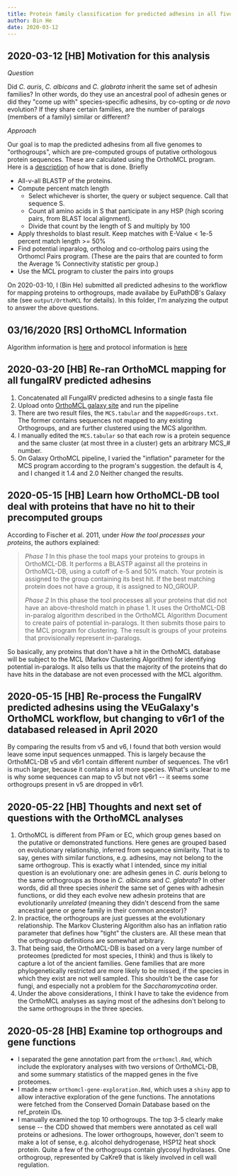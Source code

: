```yaml
---
title: Protein family classification for predicted adhesins in all five genomes 
author: Bin He
date: 2020-03-12
---
```


## 2020-03-12 [HB] Motivation for this analysis

_Question_

Did _C. auris_, _C. albicans_ and _C. glabrata_ inherit the same set of adhesin families? In other words, do they use an ancestral pool of adhesin genes or did they "come up with" species-specific adhesins, by co-opting or _de novo_ evolution? If they share certain families, are the number of paralogs (members of a family) similar or different?

_Approach_

Our goal is to map the predicted adhesins from all five genomes to "orthogroups", which are pre-computed groups of putative orthologous protein sequences. These are calculated using the OrthoMCL program. Here is a [description](https://orthomcl.org/orthomcl/about.do#background) of how that is done. Briefly

- All-v-all BLASTP of the proteins.
- Compute percent match length
    - Select whichever is shorter, the query or subject sequence. Call that sequence S.
    - Count all amino acids in S that participate in any HSP (high scoring pairs, from BLAST local alignment).
    - Divide that count by the length of S and multiply by 100
- Apply thresholds to blast result. Keep matches with E-Value \< 1e-5 percent match length \>= 50%
- Find potential inparalog, ortholog and co-ortholog pairs using the Orthomcl Pairs program. (These are the pairs that are counted to form the Average % Connectivity statistic per group.)
- Use the MCL program to cluster the pairs into groups

On 2020-03-10, I (Bin He) submitted all predicted adhesins to the workflow for mapping proteins to orthogroups, made availabe by EuPathDB's Galaxy site (see `output/OrthoMCL` for details). In this folder, I'm analyzing the output to answer the above questions.


## 03/16/2020 [RS] OrthoMCL Information

Algorithm information is [here](https://docs.google.com/document/d/1RB-SqCjBmcpNq-YbOYdFxotHGuU7RK_wqxqDAMjyP_w/pub) and protocol information is [here](https://currentprotocols.onlinelibrary.wiley.com/doi/full/10.1002/0471250953.bi0612s35)

## 2020-03-20 [HB] Re-ran OrthoMCL mapping for all fungalRV predicted adhesins

1. Concatenated all FungalRV predicted adhesins to a single fasta file
1. Upload onto [OrthoMCL galaxy site](https://eupathdb.globusgenomics.org/) and run the pipeline
1. There are two result files, the `MCS.tabular` and the `mappedGroups.txt`. The former contains sequences not mapped to any existing Orthogroups, and are further clustered using the MCS algorithm.
1. I manually edited the `MCS.tabular` so that each row is a protein sequence and the same cluster (at most three in a cluster) gets an arbitrary MCS_# number.
1. On Galaxy OrthoMCL pipeline, I varied the "inflation" parameter for the MCS program according to the program's suggestion. the default is 4, and I changed it 1.4 and 2.0  Neither changed the results.

## 2020-05-15 [HB] Learn how OrthoMCL-DB tool deal with proteins that have no hit to their precomputed groups
According to Fischer et al. 2011, under _How the tool processes your proteins_, the authors explained:

> _Phase 1_
> In this phase the tool maps your proteins to groups in OrthoMCL-DB. It performs a BLASTP against all the proteins in OrthoMCL-DB, using a cutoff of e-5 and 50% match. Your protein is assigned to the group containing its best hit. If the best matching protein does not have a group, it is assigned to NO_GROUP.
>
> _Phase 2_
> In this phase the tool processes all your proteins that did not have an above-threshold match in phase 1. It uses the OrthoMCL-DB in-paralog algorithm described in the OrthoMCL Algorithm Document to create pairs of potential in-paralogs. It then submits those pairs to the MCL program for clustering. The result is groups of your proteins that provisionally represent in-paralogs.

So basically, any proteins that don't have a hit in the OrthoMCL database will be subject to the MCL (Markov Clustering Algorithm) for identifying potential in-paralogs. It also tells us that the majority of the proteins that do have hits in the database are not even processed with the MCL algorithm.

## 2020-05-15 [HB] Re-process the FungalRV predicted adhesins using the VEuGalaxy's OrthoMCL workflow, but changing to v6r1 of the databased released in April 2020
By comparing the results from v5 and v6, I found that both version would leave some input sequences unmapped. This is largely because the OrthoMCL-DB v5 and v6r1 contain different number of sequences. The v6r1 is much larger, because it contains a lot more species. What's unclear to me is why some sequences can map to v5 but not v6r1 -- it seems some orthogroups present in v5 are dropped in v6r1.

## 2020-05-22 [HB] Thoughts and next set of questions with the OrthoMCL analyses
1. OrthoMCL is different from PFam or EC, which group genes based on the putative or demonstrated functions. Here genes are grouped based on evolutionary relationship, inferred from sequence similarity. That is to say, genes with similar functions, e.g. adhesins, may not belong to the same orthogroup. This is exactly what I intended, since my initial question is an evolutionary one: are adhesin genes in _C. auris_ belong to the same orthogroups as those in _C. albicans_ and _C. glabrata_? In other words, did all three species _inherit_ the same set of genes with adhesin functions, or did they each evolve new adhesin proteins that are evolutionarily _unrelated_ (meaning they didn't descend from the same ancestral gene or gene family in their common ancestor)?
1. In practice, the orthogroups are just guesses at the evolutionary relationship. The Markov Clustering Algorithm also has an inflation ratio parameter that defines how "tight" the clusters are. All these mean that the orthogroup definitions are somewhat arbitrary.
1. That being said, the OrthoMCL-DB is based on a very large number of proteomes (predicted for most species, I think) and thus is likely to capture a lot of the ancient families. Gene families that are more phylogenetically restricted are more likely to be missed, if the species in which they exist are not well sampled. This shouldn't be the case for fungi, and especially not a problem for the _Saccharomycotina_ order.
1. Under the above considerations, I think I have to take the evidence from the OrthoMCL analyses as saying most of the adhesins don't belong to the same orthogroups in the three species.

## 2020-05-28 [HB] Examine top orthogroups and gene functions
- I separated the gene annotation part from the `orthomcl.Rmd`, which include the exploratory analyses with two versions of OrthoMCL-DB, and some summary statistics of the mapped genes in the five proteomes.
- I made a new `orthomcl-gene-exploration.Rmd`, which uses a `shiny` app to allow interactive exploration of the gene functions. The annotations were fetched from the Conserved Domain Database based on the ref_protein IDs.
- I manually examined the top 10 orthogroups. The top 3-5 clearly make sense -- the CDD showed that members were annotated as cell wall proteins or adhesions. The lower orthogroups, however, don't seem to make a lot of sense, e.g. alcohol dehydrogenase, HSP12 heat shock protein. Quite a few of the orthogroups contain glycosyl hydrolases. One orthogroup, represented by CaKre9 that is likely involved in cell wall regulation.

